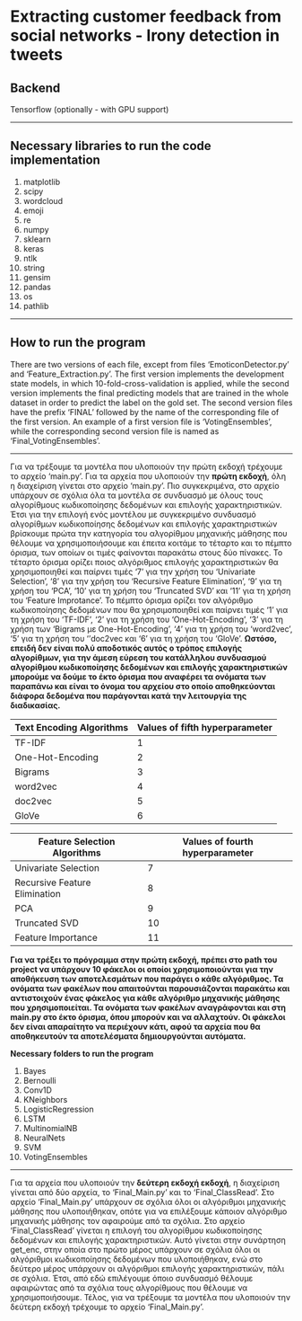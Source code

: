 # Extracting customer feedback from social networks - Irony detection in tweets

## Backend
Tensorflow (optionally - with GPU support)

----------------------------------------------------------------------------------------------------------------------------------------

## Necessary libraries to run the code implementation
1. matplotlib 
1. scipy 
1. wordcloud
1. emoji
1. re
1. numpy
1. sklearn
1. keras
1. ntlk
1. string
1. gensim
1. pandas
1. os
1. pathlib

----------------------------------------------------------------------------------------------------------------------------------------

  ## How to run the program
  There are two versions of each file, except from files ‘EmoticonDetector.py’ and ‘Feature_Extraction.py’. The first version implements the development state models, in which 10-fold-cross-validation is applied, while the second version implements the final predicting models that are trained in the whole dataset in order to predict the label on the gold set. The second version files have the prefix ‘FINAL’ followed by the name of the corresponding file of the first version. An example of a first version file is ‘VotingEnsembles’, while the corresponding second version file is named as ‘Final_VotingEnsembles’.
  
----------------------------------------------------------------------------------------------------------------------------------------

  Για να τρέξουμε τα μοντέλα που υλοποιούν την πρώτη εκδοχή τρέχουμε το αρχείο ‘main.py’. Για τα αρχεία που υλοποιούν την **πρώτη εκδοχή**, όλη η διαχείριση γίνεται στο αρχείο ‘main.py’.  Πιο συγκεκριμένα, στο αρχείο υπάρχουν σε σχόλια όλα τα μοντέλα σε συνδυασμό με όλους τους αλγορίθμους κωδικοποίησης δεδομένων και επιλογής χαρακτηριστικών. Έτσι για την επιλογή ενός μοντέλου με συγκεκριμένο συνδυασμό αλγορίθμων κωδικοποίησης δεδομένων και επιλογής χαρακτηριστικών βρίσκουμε πρώτα την κατηγορία του αλγορίθμου μηχανικής μάθησης που θέλουμε να χρησιμοποιήσουμε και έπειτα κοιτάμε το τέταρτο και το πέμπτο όρισμα, των οποίων οι τιμές φαίνονται παρακάτω στους δύο πίνακες. Το τέταρτο όρισμα ορίζει ποιος αλγόριθμος επιλογής χαρακτηριστικών θα χρησιμοποιηθεί και παίρνει τιμές ‘7’ για την χρήση του ‘Univariate Selection’, ‘8’ για την χρήση του ‘Recursive Feature Elimination’, ‘9’ για τη χρήση του ‘PCA’, ‘10’ για τη χρήση του ‘Truncated SVD’ και ‘11’ για τη χρήση του ‘Feature Improtance’. Το πέμπτο όρισμα ορίζει τον αλγόριθμο κωδικοποίησης δεδομένων που θα χρησιμοποιηθεί και παίρνει τιμές ‘1’ για τη χρήση του ‘TF-IDF’, ‘2’ για τη χρήση του ‘One-Hot-Encoding’, ‘3’ για τη χρήση των ‘Bigrams με One-Hot-Encoding’, ‘4’ για τη χρήση του ‘word2vec’, ‘5’ για τη χρήση του ‘’doc2vec και ‘6’ για τη χρήση του ‘GloVe’. **Ωστόσο, επειδή δεν είναι πολύ αποδοτικός αυτός ο τρόπος επιλογής αλγορίθμων, για την άμεση εύρεση του κατάλληλου συνδυασμού αλγορίθμου κωδικοποίησης δεδομένων και επιλογής χαρακτηριστικών μπορούμε να δούμε το έκτο όρισμα που αναφέρει τα ονόματα των παραπάνω και είναι το όνομα του αρχείου στο οποίο αποθηκεύονται διάφορα δεδομένα που παράγονται κατά την λειτουργία της διαδικασίας.**
  

Text Encoding Algorithms | Values of fifth hyperparameter  
------------------------ | ----------------------- 
TF-IDF  |  1 
One-Hot-Encoding  |  2 
Bigrams  |  3 
word2vec  |  4 
doc2vec  |  5
GloVe  |  6


Feature Selection Algorithms | Values of fourth hyperparameter 
----------------------------------- | ------------------------
Univariate Selection| 7
Recursive Feature Elimination | 8  
PCA | 9  
Truncated SVD | 10
Feature Importance | 11  

  **Για να τρέξει το πρόγραμμα στην πρώτη εκδοχή, πρέπει στο path του project να υπάρχουν 10 φάκελοι οι οποίοι χρησιμοποιούνται για την αποθήκευση των αποτελεσμάτων που παράγει ο κάθε αλγόριθμος. Τα ονόματα των φακέλων που απαιτούνται παρουσιάζονται παρακάτω και αντιστοιχούν ένας φάκελος για κάθε αλγόριθμο μηχανικής μάθησης που χρησιμοποιείται. Τα ονόματα των φακέλων αναγράφονται και στη main.py στο έκτο όρισμα, όπου μπορούν και να αλλαχτούν. Οι φάκελοι δεν είναι απαραίτητο να περιέχουν κάτι, αφού τα αρχεία που θα αποθηκευτούν τα αποτελέσματα δημιουργούνται αυτόματα.**
 
**Necessary folders to run the program**
1. Bayes
1. Bernoulli 
1. Conv1D
1. KNeighbors
1. LogisticRegression
1. LSTM
1. MultinomialNB
1. NeuralNets
1. SVM
1. VotingEnsembles

----------------------------------------------------------------------------------------------------------------------------------------

  Για τα αρχεία που υλοποιούν την **δεύτερη εκδοχή εκδοχή**, η διαχείριση γίνεται από δύο αρχεία, το ‘Final_Main.py’ και το ‘Final_ClassRead’. Στο αρχείο ‘Final_Main.py’ υπάρχουν σε σχόλια όλοι οι αλγόριθμοι μηχανικής μάθησης που υλοποιήθηκαν, οπότε για να επιλέξουμε κάποιον αλγόριθμο μηχανικής μάθησης τον αφαιρούμε από τα σχόλια. Στο αρχείο ‘Final_ClassRead’ γίνεται η επιλογή του αλγορίθμου κωδικοποίησης δεδομένων και επιλογής χαρακτηριστικών. Αυτό γίνεται στην συνάρτηση get_enc, στην οποία στο πρώτο μέρος υπάρχουν σε σχόλια όλοι οι αλγόριθμοι κωδικοποίησης δεδομένων που υλοποιήθηκαν, ενώ στο δεύτερο μέρος υπάρχουν οι αλγόριθμοι επιλογής χαρακτηριστικών, πάλι σε σχόλια. Έτσι, από εδώ επιλέγουμε όποιο συνδυασμό θέλουμε αφαιρώντας από τα σχόλια τους αλγορίθμους που θέλουμε να χρησιμοποιήσουμε. Τέλος, για να τρέξουμε τα μοντέλα που υλοποιούν την δεύτερη εκδοχή τρέχουμε το αρχείο ‘Final_Main.py’.
